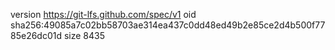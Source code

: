 version https://git-lfs.github.com/spec/v1
oid sha256:49085a7c02bb58703ae314ea437c0dd48ed49b2e85ce2d4b500f7785e26dc01d
size 8435
